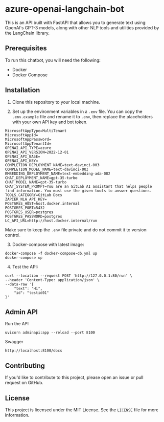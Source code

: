 # azure-openai-langchain-bot

This is an API built with FastAPI that allows you to generate text using OpenAI's GPT-3 models, along with other NLP tools and utilities provided by the LangChain library.

## Prerequisites

To run this chatbot, you will need the following:

- Docker
- Docker Compose

## Installation

1. Clone this repository to your local machine.

2. Set up the environment variables in a `.env` file. You can copy the `.env.example` file and rename it to `.env`, then replace the placeholders with your own API key and bot token.

```
MicrosoftAppType=MultiTenant
MicrosoftAppId=
MicrosoftAppPassword=
MicrosoftAppTenantId=
OPENAI_API_TYPE=azure
OPENAI_API_VERSION=2022-12-01
OPENAI_API_BASE=
OPENAI_API_KEY=
COMPLETION_DEPLOYMENT_NAME=text-davinci-003
COMPLETION_MODEL_NAME=text-davinci-003
EMBEDDING_DEPLOYMENT_NAME=text-embedding-ada-002
CHAT_DEPLOYMENT_NAME=gpt-35-turbo
CHAT_MODEL_NAME=gpt-35-turbo
CHAT_SYSTEM_PROMPT=You are an GitLab AI assistant that helps people find information. You must use the given tools to answer questions. 
TOOLS_CATEGORY=GitLab Docs
ZAPIER_NLA_API_KEY=
POSTGRES_HOST=host.docker.internal
POSTGRES_PORT=5432
POSTGRES_USER=postgres
POSTGRES_PASSWORD=postgres
LC_API_URL=http://host.docker.internal/run
```

Make sure to keep the `.env` file private and do not commit it to version control.

3. Docker-compose with latest image:
```
docker-compose -f docker-compose-db.yml up
docker-compose up
```

4. Test the API:
```
curl --location --request POST 'http://127.0.0.1:80/run' \
--header 'Content-Type: application/json' \
--data-raw '{
    "text": "Hi",
    "id": "testid01"
}'
```

## Admin API

Run the API
```
uvicorn adminapi:app --reload --port 8100
```

Swagger
```
http://localhost:8100/docs
```

## Contributing

If you'd like to contribute to this project, please open an issue or pull request on GitHub.

## License

This project is licensed under the MIT License. See the `LICENSE` file for more information.